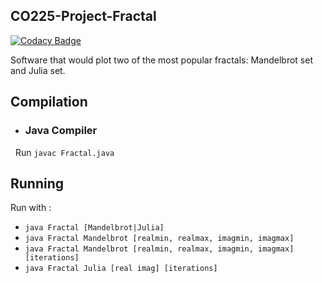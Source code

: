 ## CO225-Project-Fractal

[![Codacy Badge](https://api.codacy.com/project/badge/Grade/2c390d35e43a4888b8dfd6dafcf4317a)](https://app.codacy.com/app/hisni/CO225-Project-Fractals?utm_source=github.com&utm_medium=referral&utm_content=hisni/CO225-Project-Fractals&utm_campaign=Badge_Grade_Settings)

  Software that would plot two of the most popular fractals: Mandelbrot set and Julia set.

## Compilation
  - ### Java Compiler
    Run `javac Fractal.java`
  
## Running
  Run with :
  - `java Fractal [Mandelbrot|Julia]`
  - `java Fractal Mandelbrot [realmin, realmax, imagmin, imagmax]`
  - `java Fractal Mandelbrot [realmin, realmax, imagmin, imagmax] [iterations]`
  - `java Fractal Julia [real imag] [iterations]`
  